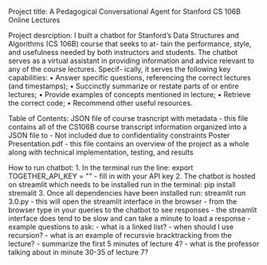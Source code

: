 Project title:
 A Pedagogical Conversational Agent for Stanford CS 106B Online Lectures

 
Project desrciption:
  I built a chatbot for Stanford’s Data Structures
  and Algorithms (CS 106B) course that seeks to at-
  tain the performance, style, and usefulness needed
  by both instructors and students. The chatbot serves
  as a virtual assistant in providing information and
  advice relevant to any of the course lectures. Specif-
  ically, it serves the following key capabilities:
  • Answer specific questions, referencing the correct lectures (and timestamps);
  • Succinctly summarize or restate parts of or entire lectures;
  • Provide examples of concepts mentioned in lecture;
  • Retrieve the correct code;
  • Recommend other useful resources.

Table of Contents:
   JSON file of course trasncript with metadata - this file contains all of the CS106B course transcript information organized into a JSON file to
     - Not included due to confidentiality constraints
  Poster Presentation.pdf - this file contains an overview of the project as a whole along with technical implementation, testing, and results

How to run chatbot: 
    1. In the terminal run the line: export TOGETHER_API_KEY = "" 
      - fill in with your API key 
    2. The chatbot is hosted on streamlit which needs to be installed run in the terminal: pip install stremalit 
    3. Once all dependencies have been installed run: streamlit run 3.0.py 
      - this will open the streamlit interface in the browser 
      - from the browser type in your queries to the chatbot to see responses 
      - the streamlit interface does tend to be slow and can take a minute to load a response 
      - example questions to ask: 
        - what is a linked list? - when should I use recursion? 
        - what is an example of recursvie bracktracking from the lecture? 
        - summarize the first 5 minutes of lecture 4? 
        - what is the professor talking about in minute 30-35 of lecture 7?
